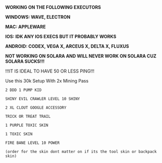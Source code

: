 **WORKING ON THE FOLLOWING EXECUTORS**

**WINDOWS: WAVE, ELECTRON**

**MAC: APPLEWARE**

**IOS: IDK ANY IOS EXECS BUT IT PROBABLY WORKS**

**ANDROID: CODEX, VEGA X, ARCEUS X, DELTA X, FLUXUS**

**NOT WORKING ON SOLARA AND WILL NEVER WORK ON SOLARA CUZ SOLARA SUCKS!!!**

!!!IT IS IDEAL TO HAVE 50 OR LESS PING!!!

Use this 30k Setup With 2x Mining Pass


```
2 DDD 1 PUMP KID

SHINY EVIL CRAWLER LEVEL 10 SHINY

2 XL CLOUT GOOGLE ACCESSORY

TRICK OR TREAT TRAIL

1 PURPLE TOXIC SKIN

1 TOXIC SKIN 

FIRE BANE LEVEL 10 POWER

(order for the skin dont matter on if its the tool skin or backpack skin)
